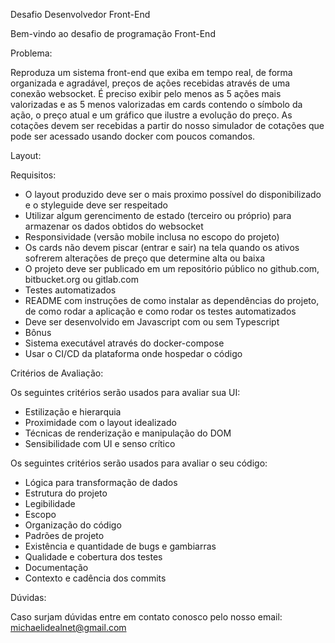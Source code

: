 Desafio Desenvolvedor Front-End

Bem-vindo ao desafio de programação Front-End

Problema:

Reproduza um sistema front-end que exiba em tempo real, de forma organizada e agradável, preços de ações recebidas através de uma conexão websocket. É preciso exibir pelo menos as 5 ações mais valorizadas e as 5 menos valorizadas em cards contendo o símbolo da ação, o preço atual e um gráfico que ilustre a evolução do preço. As cotações devem ser recebidas a partir do nosso simulador de cotações que pode ser acessado usando docker com poucos comandos.

Layout: 

Requisitos:

- O layout produzido deve ser o mais proximo possível do disponibilizado e o styleguide deve ser respeitado
- Utilizar algum gerencimento de estado (terceiro ou próprio) para armazenar os dados obtidos do websocket
- Responsividade (versão mobile inclusa no escopo do projeto)
- Os cards não devem piscar (entrar e sair) na tela quando os ativos sofrerem alterações de preço que determine alta ou baixa
- O projeto deve ser publicado em um repositório público no github.com, bitbucket.org ou gitlab.com
- Testes automatizados
- README com instruções de como instalar as dependências do projeto, de como rodar a aplicação e como rodar os testes automatizados
- Deve ser desenvolvido em Javascript com ou sem Typescript
- Bônus
- Sistema executável através do docker-compose
- Usar o CI/CD da plataforma onde hospedar o código

Critérios de Avaliação:

Os seguintes critérios serão usados para avaliar sua UI:

- Estilização e hierarquia
- Proximidade com o layout idealizado
- Técnicas de renderização e manipulação do DOM
- Sensibilidade com UI e senso crítico

Os seguintes critérios serão usados para avaliar o seu código:

- Lógica para transformação de dados
- Estrutura do projeto
- Legibilidade
- Escopo
- Organização do código
- Padrões de projeto
- Existência e quantidade de bugs e gambiarras
- Qualidade e cobertura dos testes
- Documentação
- Contexto e cadência dos commits

Dúvidas:

Caso surjam dúvidas entre em contato conosco pelo nosso email: michaelidealnet@gmail.com

